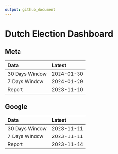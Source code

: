 ```yaml
---
output: github_document
---
```


# Dutch Election Dashboard



## Meta


|Data           |Latest     |
|:--------------|:----------|
|30 Days Window |2024-01-30 |
|7 Days Window  |2024-01-29 |
|Report         |2023-11-10 |

## Google


|Data           |Latest     |
|:--------------|:----------|
|30 Days Window |2023-11-11 |
|7 Days Window  |2023-11-11 |
|Report         |2023-11-14 |
